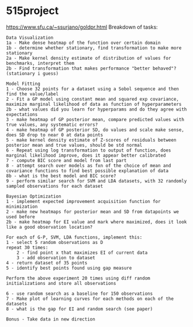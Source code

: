 # 515project
https://www.sfu.ca/~ssurjano/goldpr.html
Breakdown of tasks:

    Data Visualization
    1a - Make dense heatmap of the function over certain domain
    1b - determine whether stationary, find transformation to make more stationary
    2a - Make kernel density estimate of distribution of values for benchmarks, interpret them
    2b - Find transformation that makes performance "better behaved"? (stationary i guess)

    Model Fitting
    1 - Choose 32 points for a dataset using a Sobol sequence and then find the value/label
    2 - Fit a GP model using constant mean and squared exp covariance, maximize marginal likelihood of data as function of hyperparameters
    2b - what values did you learn for hyperparams and do they agree with expectations
    3 - make heatmap of GP posterior mean, compare predicted values with true values, any systematic errors?
    4 - make heatmap of GP posterior SD, do values and scale make sense, does SD drop to near 0 at data points
    5 - make kernel density estimate of Z-scores of residuals between posterior mean and true values, should be std normal
    6 - Repeat using log transformation to output of function, does marginal likelihood improve, does it appear better calibrated
    7 - compute BIC score and model from last part
    8 - attempt search over models as fxn of the choice of mean and covariance functions to find best possible explanation of data
    8b - what is the best model and BIC score? 
    9 - perform similar search for SVM and LDA datasets, with 32 randomly sampled observations for each dataset

    Bayesian Optimization
    1 - implement expected improvement acquisition function for minimization
    2 - make new heatmaps for posterior mean and SD from datapoints we used before
    2b - make heatmap for EI value and mark where maximized, does it look like a good observation location?

    For each of G-P, SVM, LDA functions, implement this:
    1 - select 5 random observations as D
    repeat 30 times:
        2 - find point x that maximizes EI of current data
        3 - add observation to dataset
    4 - return dataset of 35 points
    5 - identify best points found using gap measure
    
    Perform the above experiment 20 times using diff random initializations and store all observations

    6 - use random search as a baseline for 150 observations
    7 - Make plot of learning curves for each methods on each of the datasets
    8 - what is the gap for EI and random search (see paper)

    Bonus - Take data in new direction